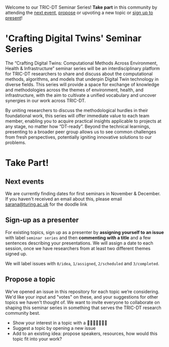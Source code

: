 Welcome to our TRIC-DT Seminar Series!
**Take part** in this community by attending the [next event](#next-events), [propose](#propose-a-topic) or upvoting a new topic or [sign up to present](#sign-up-as-a-presenter)!

# 'Crafting Digital Twins' Seminar Series

The “Crafting Digital Twins: Computational Methods Across Environment, Health & Infrastructure” seminar series will be an interdisciplinary platform for TRIC-DT researchers to share and discuss about the computational methods, algorithms, and models that underpin Digital Twin technology in diverse fields. This series will provide a space for exchange of knowledge and methodologies across the themes of environment, health, and infrastructure, with the aim to cultivate a unified vocabulary and uncover synergies in our work across TRIC-DT.

By uniting researchers to discuss the methodological hurdles in their foundational work, this series will offer immediate value to each team member, enabling you to acquire practical insights applicable to projects at any stage, no matter how “DT-ready”. Beyond the technical learnings, presenting to a broader peer group allows us to see common challenges from fresh perspectives, potentially igniting innovative solutions to our problems.

# Take Part!

## Next events
We are currently finding dates for first seminars in November & December. If you haven't received an email about this, please email sarana@turing.ac.uk for the doodle link

## Sign-up as a presenter
For existing topics, sign up as a presenter by **assigning yourself to an issue** with label `seminar series` and then **commenting with a title** and a few sentences describing your presentations. We will assign a date to each session, once we have researchers from at least two different themes signed up.

We will label issues with `0/idea`, `1/assigned`, `2/scheduled` and `3/completed`.

## Propose a topic
We’ve opened an issue in this repository for each topic we’re considering. We'd like your input and "votes" on these, and your suggestions for other topics we haven't thought of. We want to invite everyone to collaborate on shaping this seminar series in something that serves the TRIC-DT research community best.

- Show your interest in a topic with a 👍🏼🎉🚀👎🏼😕
- Suggest a topic by opening a new issue
- Add to an existing idea: propose speakers, resources, how would this topic fit into your work?


